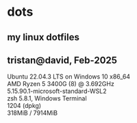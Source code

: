 # dots
## my linux dotfiles

tristan@david, Feb-2025
---------------
Ubuntu 22.04.3 LTS on Windows 10 x86_64 \
AMD Ryzen 5 3400G (8) @ 3.692GHz \
5.15.90.1-microsoft-standard-WSL2  \
zsh 5.8.1, Windows Terminal \
1204 (dpkg) \
318MiB / 7914MiB

